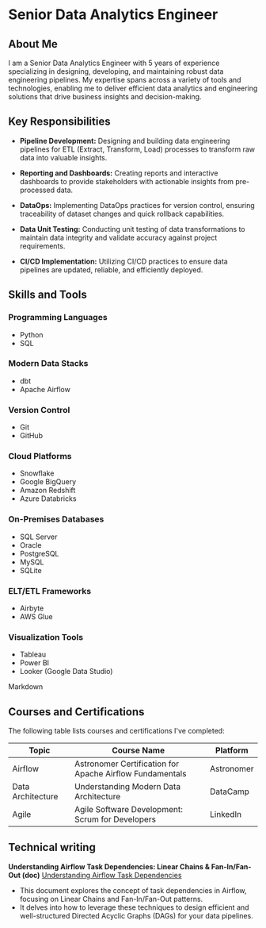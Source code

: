 # Senior Data Analytics Engineer 

## About Me

I am a Senior Data Analytics Engineer with 5 years of experience specializing in designing, developing, and maintaining robust data engineering pipelines. 
My expertise spans across a variety of tools and technologies, enabling me to deliver efficient data analytics and engineering solutions that drive business insights and decision-making.

## Key Responsibilities

- **Pipeline Development:** Designing and building data engineering pipelines for ETL (Extract, Transform, Load) processes to transform raw data into valuable insights.
  
- **Reporting and Dashboards:** Creating reports and interactive dashboards to provide stakeholders with actionable insights from pre-processed data.
  
- **DataOps:** Implementing DataOps practices for version control, ensuring traceability of dataset changes and quick rollback capabilities.
  
- **Data Unit Testing:** Conducting unit testing of data transformations to maintain data integrity and validate accuracy against project requirements.
  
- **CI/CD Implementation:** Utilizing CI/CD practices to ensure data pipelines are updated, reliable, and efficiently deployed.

## Skills and Tools

### Programming Languages

- Python
- SQL

### Modern Data Stacks

- dbt
- Apache Airflow

### Version Control

- Git
- GitHub

### Cloud Platforms

- Snowflake
- Google BigQuery
- Amazon Redshift
- Azure Databricks

### On-Premises Databases

- SQL Server
- Oracle
- PostgreSQL
- MySQL
- SQLite

### ELT/ETL Frameworks

- Airbyte
- AWS Glue

### Visualization Tools

- Tableau
- Power BI
- Looker (Google Data Studio)

Markdown
## Courses and Certifications

The following table lists courses and certifications I've completed:

| Topic | Course Name | Platform |
|---|---|---|
| Airflow | Astronomer Certification for Apache Airflow Fundamentals | Astronomer |
| Data Architecture | Understanding Modern Data Architecture | DataCamp |
| Agile | Agile Software Development: Scrum for Developers | LinkedIn |

## Technical writing
**Understanding Airflow Task Dependencies: Linear Chains & Fan-In/Fan-Out (doc)** 
[Understanding Airflow Task Dependencies](https://github.com/iayaakhaled1/README/blob/main/Understanding%20Airflow%20Task%20Dependencies_%20Linear%20Chains%20and%20Fan-In_Fan-Out.pdf)
- This document explores the concept of task dependencies in Airflow, focusing on Linear Chains and Fan-In/Fan-Out patterns.
- It delves into how to leverage these techniques to design efficient and well-structured Directed Acyclic Graphs (DAGs) for your data pipelines.
